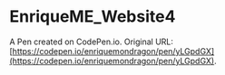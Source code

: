 # EnriqueME_Website4

A Pen created on CodePen.io. Original URL: [https://codepen.io/enriquemondragon/pen/yLGpdGX](https://codepen.io/enriquemondragon/pen/yLGpdGX).

